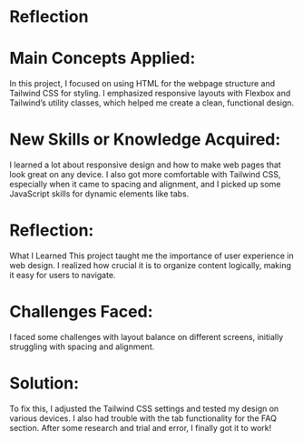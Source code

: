 # Reflection

# Main Concepts Applied:
In this project, I focused on using HTML for the webpage structure and Tailwind CSS for styling. I emphasized responsive layouts with Flexbox and Tailwind’s utility classes, which helped me create a clean, functional design.

# New Skills or Knowledge Acquired:
I learned a lot about responsive design and how to make web pages that look great on any device. I also got more comfortable with Tailwind CSS, especially when it came to spacing and alignment, and I picked up some JavaScript skills for dynamic elements like tabs.

# Reflection:
What I Learned
This project taught me the importance of user experience in web design. I realized how crucial it is to organize content logically, making it easy for users to navigate.

# Challenges Faced:
I faced some challenges with layout balance on different screens, initially struggling with spacing and alignment.

# Solution:
To fix this, I adjusted the Tailwind CSS settings and tested my design on various devices. I also had trouble with the tab functionality for the FAQ section. After some research and trial and error, I finally got it to work!

